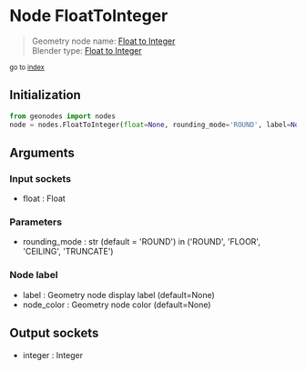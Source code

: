 
# Node FloatToInteger

> Geometry node name: [Float to Integer](https://docs.blender.org/manual/en/latest/modeling/geometry_nodes/utilities/float_to_integer.html)<br>
  Blender type: [Float to Integer](https://docs.blender.org/api/current/bpy.types.FunctionNodeFloatToInt.html)
  
<sub>go to [index](index.md)</sub>

## Initialization

```python
from geonodes import nodes
node = nodes.FloatToInteger(float=None, rounding_mode='ROUND', label=None, node_color=None)
```



## Arguments


### Input sockets

- float : Float

### Parameters

- rounding_mode : str (default = 'ROUND') in ('ROUND', 'FLOOR', 'CEILING', 'TRUNCATE')

### Node label

- label : Geometry node display label (default=None)
- node_color : Geometry node color (default=None)

## Output sockets

- integer : Integer
